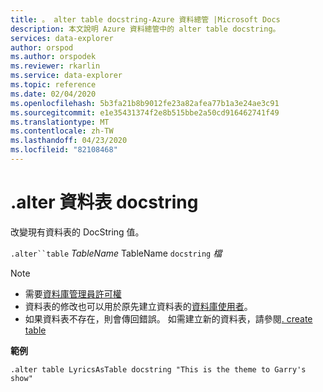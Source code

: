 ```yaml
---
title: 。 alter table docstring-Azure 資料總管 |Microsoft Docs
description: 本文說明 Azure 資料總管中的 alter table docstring。
services: data-explorer
author: orspod
ms.author: orspodek
ms.reviewer: rkarlin
ms.service: data-explorer
ms.topic: reference
ms.date: 02/04/2020
ms.openlocfilehash: 5b3fa21b8b9012fe23a82afea77b1a3e24ae3c91
ms.sourcegitcommit: e1e35431374f2e8b515bbe2a50cd916462741f49
ms.translationtype: MT
ms.contentlocale: zh-TW
ms.lasthandoff: 04/23/2020
ms.locfileid: "82108468"
---
```

# <a name="alter-table-docstring"></a>.alter 資料表 docstring

改變現有資料表的 DocString 值。

`.alter``table` *TableName* TableName `docstring` *檔*

> [!NOTE]
> * 需要[資料庫管理員許可權](../management/access-control/role-based-authorization.md)
> * 資料表的修改也可以用於原先建立資料表的[資料庫使用者](../management/access-control/role-based-authorization.md)。
> * 如果資料表不存在，則會傳回錯誤。 如需建立新的資料表，請參閱[. create table](create-table-command.md)

**範例** 

```
.alter table LyricsAsTable docstring "This is the theme to Garry's show"
```
